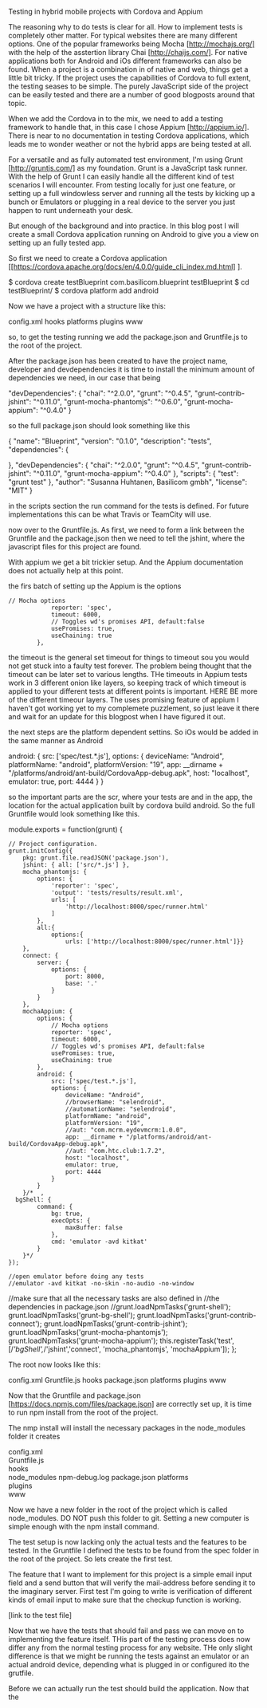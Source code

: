 Testing in hybrid mobile projects with Cordova and Appium

The reasoning why to do tests is clear for all. How to implement tests is completely other matter. For typical websites there are many different options. One of the popular frameworks being Mocha [http://mochajs.org/] with the help of the asstertion library Chai [http://chaijs.com/]. For native applications both for Android and iOs different frameworks can also be found. When a project is a combination in of native and web, things get a little bit tricky. If the project uses the capabilities of Cordova to full extent, the testing seases to be simple. The purely JavaScript side of the project can be easily tested and there are a number of good blogposts around that topic. 

When we add the Cordova in to the mix, we need to add a testing framework to handle that, in this case I chose Appium [http://appium.io/]. There is near to no documentation in testing Cordova applications, which leads me to wonder weather or not the hybrid apps are being tested at all.

For a versatile and as fully automated test environment, I'm using Grunt [http://gruntjs.com/] as my foundation. Grunt is a JavaScript task runner. With the help of Grunt I can easily handle all the different kind of test scenarios I will encounter. From testing locally for just one feature, or setting up a full windowless server and running all the tests by kicking up a bunch or Emulators or plugging in  a real device to the server you just happen to runt underneath your desk.

But enough of the background and into practice. In this blog post I will create a small Cordova application running on Android to give you a view on setting up an fully tested app.

So first we need to create a Cordova application [[https://cordova.apache.org/docs/en/4.0.0/guide_cli_index.md.html] ].

$  cordova create testBlueprint com.basilicom.blueprint testBlueprint
$ cd testBlueprint/
$ cordova platform add android


Now we have a project with a structure like this:

config.xml 
hooks
platforms
plugins
www

so, to get the testing running we add the package.json and Gruntfile.js to the root of the project.

After the package.json has been created to have the project name, developer and devdependencies it is time to install the minimum
amount of dependencies we need, in our case that being 

  "devDependencies": {
    "chai": "^2.0.0",
    "grunt": "^0.4.5",
    "grunt-contrib-jshint": "^0.11.0",
    "grunt-mocha-phantomjs": "^0.6.0",
    "grunt-mocha-appium": "^0.4.0"
  }
  
  
  so the full package.json should look something like this


{
  "name": "Blueprint",
  "version": "0.1.0",
  "description": "tests",
 "dependencies": {

  },
  "devDependencies": {
    "chai": "^2.0.0",
    "grunt": "^0.4.5",
    "grunt-contrib-jshint": "^0.11.0",
    "grunt-mocha-appium": "^0.4.0"
  },
  "scripts": {
    "test": "grunt test"
  },
  "author": "Susanna Huhtanen, Basilicom gmbh",
  "license": "MIT"
}





in the scripts section the run command for the tests is defined. For future implementations this can be what Travis or TeamCity will use.


now over to the Gruntfile.js.  As first, we need to form a link between the Gruntfile and the package.json then we need to tell the jshint, where the javascript files for this project are found.


With appium we get a bit trickier setup. And the Appium documentation does not actually help at this point. 

the firs batch of setting up the Appium is the options

    // Mocha options
                reporter: 'spec',
                timeout: 6000,
                // Toggles wd's promises API, default:false
                usePromises: true,
                useChaining: true
            },
            
            
the timeout is the general set timeout for things to timeout sou you would not get stuck into a faulty test forever.
The problem being thought that the timeout can be later set to various lengths. THe timeouts in Appium tests work in 3 different onion like 
layers, so keeping track of which timeout is applied to your different tests at different points is important. HERE BE more of the different 
timeour layers. The uses promising feature of appium I haven't got working yet to my complemete puzzlement, so just leave it there and wait 
for an update for this blogpost when I have figured it out.

the next steps are the platform dependent settins. So iOs would be added in the same manner as Android

android: {
                src: ['spec/test.*.js'],
                options: {
                    deviceName: "Android",
                    platformName: "android",
                    platformVersion: "19",
                    app: __dirname + "/platforms/android/ant-build/CordovaApp-debug.apk",
                    host: "localhost",
                    emulator: true,
                    port: 4444
                }
            }


so the important parts are the scr, where your tests are and in the app, the location for the actual application built by cordova build
android. So the full Gruntfile would look something like this.



module.exports = function(grunt) {

    // Project configuration.
    grunt.initConfig({
        pkg: grunt.file.readJSON('package.json'),
        jshint: { all: ['src/*.js'] },
        mocha_phantomjs: {
            options: {
                'reporter': 'spec',
                'output': 'tests/results/result.xml',
                urls: [
                    'http://localhost:8000/spec/runner.html'
                ]
            },
            all:{
                options:{
                    urls: ['http://localhost:8000/spec/runner.html']}}
        },
        connect: {
            server: {
                options: {
                    port: 8000,
                    base: '.'
                }
            }
        },
        mochaAppium: {
            options: {
                // Mocha options
                reporter: 'spec',
                timeout: 6000,
                // Toggles wd's promises API, default:false
                usePromises: true,
                useChaining: true
            },
            android: {
                src: ['spec/test.*.js'],
                options: {
                    deviceName: "Android",
                    //browserName: "selendroid",
                    //automationName: "selendroid",
                    platformName: "android",
                    platformVersion: "19",
                    //aut: "com.mcrm.eydevmcrm:1.0.0",
                    app: __dirname + "/platforms/android/ant-build/CordovaApp-debug.apk",
                    //aut: "com.htc.club:1.7.2",
                    host: "localhost",
                    emulator: true,
                    port: 4444
                }
            }
        }/*  ,
      bgShell: {
            command: {
                bg: true,
                execOpts: {
                    maxBuffer: false
                },
                cmd: 'emulator -avd kitkat'
            }
        }*/
    });

    //open emulator before doing any tests
    //emulator -avd kitkat -no-skin -no-audio -no-window


//make sure that all the necessary tasks are also defined in
//the dependencies in package.json
    //grunt.loadNpmTasks('grunt-shell');
    grunt.loadNpmTasks('grunt-bg-shell');
    grunt.loadNpmTasks('grunt-contrib-connect');
    grunt.loadNpmTasks('grunt-contrib-jshint');
    grunt.loadNpmTasks('grunt-mocha-phantomjs');
    grunt.loadNpmTasks('grunt-mocha-appium');
    this.registerTask('test', [/*'bgShell',*/'jshint','connect', 'mocha_phantomjs', 'mochaAppium']);
};

The root now looks like this:

config.xml
 Gruntfile.js
 hooks 
 package.json 
platforms
plugins
www


Now that the Gruntfile and package.json [https://docs.npmjs.com/files/package.json] are correctly set up, it is time to run npm install from the root of the project.


The nmp install will install the necessary packages in the node_modules folder it creates

config.xml  
Gruntfile.js  
hooks  
node_modules 
npm-debug.log
package.json
platforms  
plugins  
www

Now we have a new folder in the root of the project which is called node_modules. DO NOT push this folder to git. Setting a new computer is simple enough with the npm install command.


The test setup is now lacking only the actual tests and the features to be tested. In the Gruntfile I defined the tests to be found from  the spec folder in the root of the project. So lets create the first test.


The feature that I want to implement for this project is a simple email input field and a send button that will verify the mail-address before sending it to the imaginary server. First test I'm going to write is verification of different kinds of email input to make sure that the checkup function is working.

[link to the test file]

Now that we have the tests that should fail and pass we can move on to implementing the feature itself. THis part of the  testing process does now differ any from the normal testing process for any website. THe only slight difference is that we
might be running the tests against an emulator or an actual android device, depending what is plugged in or configured ito the grutfile.

Before we can actually run the test should build the application. Now that the







































